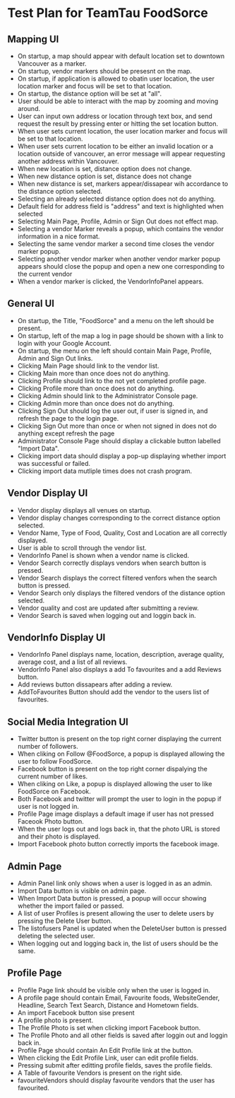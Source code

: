 # Test Plan for TeamTau FoodSorce

## Mapping UI

- On startup, a map should appear with default location set to downtown Vancouver as a marker.
- On startup, vendor markers should be presesnt on the map.
- On startup, if application is allowed to obatin user location, the user location marker and focus will be set to that location.
- On startup, the distance option will be set at "all".
- User should be able to interact with the map by zooming and moving around.
- User can input own address or location through text box, and send request the result by pressing enter or hitting the set location button.
- When user sets current location, the user location marker and focus will be set to that location.
- When user sets current location to be either an invalid location or a location outside of vancouver, an error message will appear requesting another address within Vancouver.
- When new location is set, distance option does not change.
- When new distance option is set, distance does not change
- When new distance is set, markers appear/dissapear wih accordance to the distance option selected.
- Selecting an already selected distance option does not do anything.
- Default field for address field is "address" and text is highlighted when selected
- Selecting Main Page, Profile, Admin or Sign Out does not effect map.
- Selecting a vendor Marker reveals a popup, which contains the vendor information in a nice format.
- Selecting the same vendor marker a second time closes the vendor marker popup.
- Selecting another vendor marker when another vendor marker popup appears should close the popup and open a new one corresponding to the current vendor
- When a vendor marker is clicked, the VendorInfoPanel appears.

## General UI

- On startup, the Title, "FoodSorce" and a menu on the left should be present.
- On startup, left of the map a log in page should be shown with a link to login with your Google Account.
- On startup, the menu on the left should contain Main Page, Profile, Admin and Sign Out links.
- Clicking Main Page should link to the vendor list. 
- Clicking Main more than once does not do anything.
- Clicking Profile should link to the not yet completed profile page. 
- Clicking Profile more than once does not do anything.
- Clicking Admin should link to the Administrator Console page. 
- Clicking Admin more than once does not do anything.
- Clicking Sign Out should log the user out, if user is signed in, and refresh the page to the login page.
- Clicking Sign Out more than once or when not signed in does not do anything except refresh the page
- Administrator Console Page should display a clickable button labelled "Import Data".
- Clicking import data should display a pop-up displaying whether import was successful or failed.
- Clicking import data mutliple times does not crash program.

## Vendor Display UI

- Vendor display displays all venues on startup.
- Vendor display changes corresponding to the correct distance option selected.
- Vendor Name, Type of Food, Quality, Cost and Location are all correctly displayed.
- User is able to scroll through the vendor list.
- VendorInfo Panel is shown when a vendor name is clicked.
- Vendor Search correctly displays vendors when search button is pressed.
- Vendor Search displays the correct filtered venfors when the search button is pressed.
- Vendor Search only displays the filtered vendors of the distance option selected.
- Vendor quality and cost are updated after submitting a review.
- Vendor Search is saved when logging out and loggin back in.

## VendorInfo Display UI
- VendorInfo Panel displays name, location, description, average quality, average cost, and a list of all reviews.
- VendorInfo Panel also displays a add To favourites and a add Reviews button.
- Add reviews button dissapears after adding a review.
- AddToFavourites Button should add the vendor to the users list of favourites.

## Social Media Integration UI
- Twitter button is present on the top right corner displaying the current number of followers.
- When cliking on Follow @FoodSorce, a popup is displayed allowing the user to follow FoodSorce.
- Facebook button is present on the top right corner dispalying the current number of likes.
- When cliking on Like, a popup is displayed allowing the user to like FoodSorce on Facebook.
- Both Facebook and twitter will prompt the user to login in the popup if user is not logged in.
- Profile Page image displays a default image if user has not pressed Faceook Photo button.
- When the user logs out and logs back in, that the photo URL is stored and their photo is displayed.
- Import Facebook photo button correctly imports the facebook image.

## Admin Page
- Admin Panel link only shows when a user is logged in as an admin.
- Import Data button is visible on admin page.
- When Import Data button is pressed, a popup will occur showing whether the import failed or passed.
- A list of user Profiles is present allowing the user to delete users by pressing the Delete User button.
- The listofusers Panel is updated when the DeleteUser button is pressed deleting the selected user.
- When logging out and logging back in, the list of users should be the same.

## Profile Page
- Profile Page link should be visible only when the user is logged in.
- A profile page should contain Email, Favourite foods, WebsiteGender, Headline, Search Text Search, Distance and Hometown fields.
- An import Facebook button sise present
- A profile photo is present.
- The Profile Photo is set when clicking import Facebook button.
- The Profile Photo and all other fields is saved after loggin out and loggin back in.
- Profile Page should contain An Edit Profile link at the button.
- When clicking the Edit Profile Link, user can edit profile fields.
- Pressing submit after editting profile fields, saves the profile fields.
- A Table of favourite Vendors is present on the right side.
- favouriteVendors should display favourite vendors that the user has favourited.





